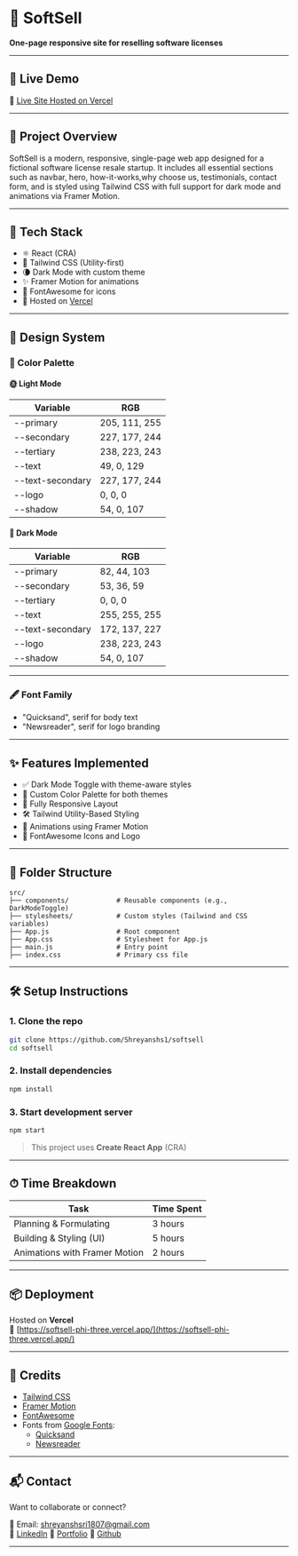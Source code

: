 # 🧾 SoftSell

**One-page responsive site for reselling software licenses**

---

## 📸 Live Demo

🔗 [Live Site Hosted on Vercel](https://softsell-phi-three.vercel.app/)

---

## 🚀 Project Overview

SoftSell is a modern, responsive, single-page web app designed for a fictional software license resale startup. It includes all essential sections such as navbar, hero, how-it-works,why choose us, testimonials, contact form, and is styled using Tailwind CSS with full support for dark mode and animations via Framer Motion.

---

## 🧱 Tech Stack

- ⚛️ React (CRA)
- 🎨 Tailwind CSS (Utility-first)
- 🌘 Dark Mode with custom theme
- ✨ Framer Motion for animations
- 🧩 FontAwesome for icons
- 🚀 Hosted on [Vercel](https://vercel.com)

---

## 🎨 Design System

### 🎯 Color Palette

#### 🌞 Light Mode
| Variable           | RGB               |
|--------------------|-------------------|
| --primary          | 205, 111, 255     |
| --secondary        | 227, 177, 244     |
| --tertiary         | 238, 223, 243     |
| --text             | 49, 0, 129        |
| --text-secondary   | 227, 177, 244     |
| --logo             | 0, 0, 0           |
| --shadow           | 54, 0, 107        |

#### 🌚 Dark Mode
| Variable           | RGB               |
|--------------------|-------------------|
| --primary          | 82, 44, 103       |
| --secondary        | 53, 36, 59        |
| --tertiary         | 0, 0, 0           |
| --text             | 255, 255, 255     |
| --text-secondary   | 172, 137, 227     |
| --logo             | 238, 223, 243     |
| --shadow           | 54, 0, 107        |

---

### 🖋 Font Family

- "Quicksand", serif for body text
- "Newsreader", serif for logo branding

---

## ✨ Features Implemented

- ✅ Dark Mode Toggle with theme-aware styles
- 🎨 Custom Color Palette for both themes
- 📱 Fully Responsive Layout
- 🛠 Tailwind Utility-Based Styling
- 💫 Animations using Framer Motion
- 🧠 FontAwesome Icons and Logo

---

## 📁 Folder Structure

```
src/
├── components/            # Reusable components (e.g., DarkModeToggle)
├── stylesheets/           # Custom styles (Tailwind and CSS variables)
├── App.js                 # Root component
├── App.css                # Stylesheet for App.js
├── main.js                # Entry point
├── index.css              # Primary css file
```

---

## 🛠 Setup Instructions

### 1. Clone the repo
```bash
git clone https://github.com/Shreyanshs1/softsell
cd softsell
```

### 2. Install dependencies
```bash
npm install
```

### 3. Start development server
```bash
npm start
```

> This project uses **Create React App** (CRA)

---

## ⏱ Time Breakdown

| Task                          | Time Spent |
|-------------------------------|------------|
| Planning & Formulating        | 3 hours    |
| Building & Styling (UI)       | 5 hours    |
| Animations with Framer Motion | 2 hours    |

---

## 📦 Deployment

Hosted on **Vercel**  
🔗 [https://softsell-phi-three.vercel.app/](https://softsell-phi-three.vercel.app/)

---

## 🙌 Credits

- [Tailwind CSS](https://tailwindcss.com/)
- [Framer Motion](https://www.framer.com/motion/)
- [FontAwesome](https://fontawesome.com/)
- Fonts from [Google Fonts](https://fonts.google.com/):
  - [Quicksand](https://fonts.google.com/specimen/Quicksand)
  - [Newsreader](https://fonts.google.com/specimen/Newsreader)

---

## 📬 Contact

Want to collaborate or connect?

📧 Email: shreyanshsri1807@gmail.com  
🔗 [LinkedIn](https://www.linkedin.com/in/shreyansh-srivastava-09b604226/)
🔗 [Portfolio](https://portfolio-shreyanshs1s-projects.vercel.app/)
🔗 [Github](https://github.com/Shreyanshs1/)

---
